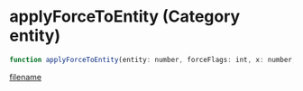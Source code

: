 # applyForceToEntity (Category entity)

```js
function applyForceToEntity(entity: number, forceFlags: int, x: number, y: number, z: number, offX: number, offY: number, offZ: number, boneIndex: int, isDirectionRel: boolean, ignoreUpVec: boolean, isForceRel: boolean, p12: boolean, p13: boolean): void
```

[filename](applyForceToEntity_m.md ':include')